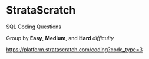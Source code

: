 # StrataScratch

SQL Coding Questions

Group by **Easy**, **Medium**, and **Hard** *difficulty*

https://platform.stratascratch.com/coding?code_type=3
